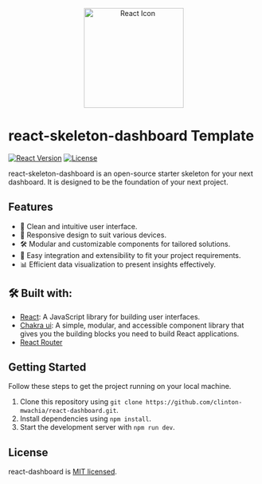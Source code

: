 <p align="center">
  <img src="https://upload.wikimedia.org/wikipedia/commons/thumb/a/a7/React-icon.svg/2560px-React-icon.svg.png" alt="React Icon" width="200" height="200">
</p>

# react-skeleton-dashboard Template

[![React Version](https://img.shields.io/badge/React-18.2.0-blue.svg)](https://reactjs.org/)
[![License](https://img.shields.io/badge/License-MIT-green.svg)](https://opensource.org/licenses/MIT)

react-skeleton-dashboard is an open-source starter skeleton for your next dashboard.
It is designed to be the foundation of your next project.

## Features

- 🎨 Clean and intuitive user interface.
- 📱 Responsive design to suit various devices.
- 🛠️ Modular and customizable components for tailored solutions.
- 🚀 Easy integration and extensibility to fit your project requirements.
- 📊 Efficient data visualization to present insights effectively.

## 🛠️ Built with:

- [React](https://reactjs.org/): A JavaScript library for building user interfaces.
- [Chakra ui](https://chakra-ui.com/): A simple, modular, and accessible component library that gives you the building blocks you need to build React applications.
- [React Router](https://reactrouter.com/en/main)

## Getting Started

Follow these steps to get the project running on your local machine.

1. Clone this repository using `git clone https://github.com/clinton-mwachia/react-dashboard.git`.
2. Install dependencies using `npm install`.
3. Start the development server with `npm run dev`.

## License

react-dashboard is [MIT licensed](LICENSE).
